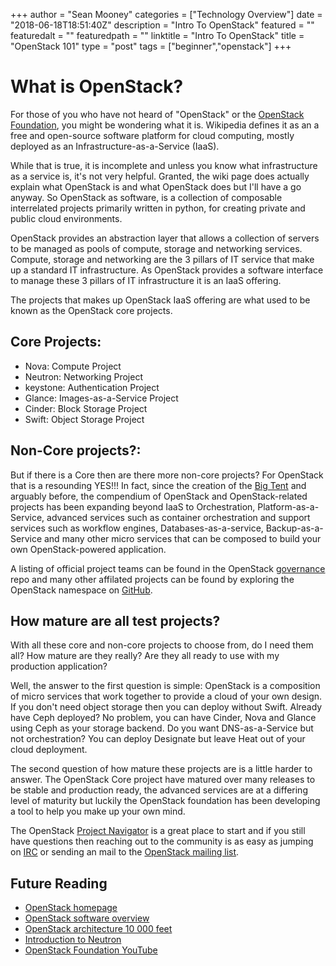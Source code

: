 +++
author = "Sean Mooney"
categories = ["Technology Overview"]
date = "2018-06-18T18:51:40Z"
description = "Intro To OpenStack"
featured = ""
featuredalt = ""
featuredpath = ""
linktitle = "Intro To OpenStack"
title = "OpenStack 101"
type = "post"
tags = ["beginner","openstack"]
+++


What is OpenStack?
==================	

For those of you who have not heard of "OpenStack" or the <a href="http://openstack.org">OpenStack Foundation</a>,
you might be wondering what it is. Wikipedia defines it as an a free and open-source
software platform for cloud computing, mostly deployed as an
Infrastructure-as-a-Service (IaaS).

While that is true, it is incomplete and unless you know what infrastructure 
as a service is, it's not very helpful. Granted, the wiki page does actually
explain what OpenStack is and what OpenStack does but I'll have a go anyway.
So OpenStack as software, is a collection of composable interrelated projects
primarily written in python, for creating private and public cloud environments.

OpenStack provides an abstraction layer that allows a collection of servers 
to be managed as pools of compute, storage and networking services.
Compute, storage and networking are the 3 pillars of IT service that
make up a standard IT infrastructure. As OpenStack provides a software interface
to manage these 3 pillars of IT infrastructure it is an IaaS offering.


The projects that makes up OpenStack IaaS offering are what used to be known as
the OpenStack core projects.

Core Projects:
--------------
<ul>
<li> Nova: Compute Project</li>
<li> Neutron: Networking Project</li>
<li> keystone: Authentication Project</li>
<li> Glance: Images-as-a-Service Project</li>
<li> Cinder: Block Storage Project</li>
<li> Swift: Object Storage Project</li>
</ul>

Non-Core projects?:
-------------------
But if there is a Core then are there more non-core projects?
For OpenStack that is a resounding YES!!! In fact, since the
creation of the <a href="https://github.com/openstack/governance/blob/master/resolutions/20141202-project-structure-reform-spec.rst">Big Tent</a> and arguably before, the compendium of OpenStack
and OpenStack-related projects has been expanding beyond IaaS to Orchestration,
Platform-as-a-Service, advanced services such as container orchestration and support
services such as workflow engines, Databases-as-a-service, Backup-as-a-Service and
many other micro services that can be composed to build your own OpenStack-powered application.

A listing of official project teams can be found in the OpenStack <a href="https://governance.openstack.org/tc/reference/projects/">governance</a> repo
and many other affilated projects can be found by exploring the OpenStack namespace on <a href="https://github.com/openstack">GitHub</a>.


 
How mature are all test projects?
---------------------------------
With all these core and non-core projects to choose from, do I need them all?
How mature are they really? Are they all ready to use with my production application?

Well, the answer to the first question is simple: OpenStack is a composition of micro services that
work together to provide a cloud of your own design. If you don't need object storage then you
can deploy without Swift. Already have Ceph deployed? No problem, you can have Cinder, Nova and Glance
using Ceph as your storage backend. Do you want DNS-as-a-Service but not orchestration?
You can deploy Designate but leave Heat out of your cloud deployment.

The second question of how mature these projects are is a little harder to answer.
The OpenStack Core project have matured over many releases to be stable and production
ready, the advanced services are at a differing level of maturity but luckily the
OpenStack foundation has been developing a tool to help you make up your own mind.

The OpenStack <a href="https://www.openstack.org/software/project-navigator">Project Navigator</a> is a great place to start and if you still
have questions then reaching out to the community is as easy as jumping on <a href="https://wiki.openstack.org/wiki/IRC">IRC</a> or
sending an mail to the <a href="mailto:openstack@lists.openstack.org">OpenStack mailing list</a>.

Future Reading
-------------- 
<ul>
<li><a href="https://www.openstack.org">OpenStack homepage</a></li>
<li><a href="https://www.openstack.org/software">OpenStack software overview</a></li>
<li><a href="https://www.youtube.com/watch?v=hWWSaBOMTNo">OpenStack architecture 10 000 feet</a></li>
<li><a href="https://www.youtube.com/playlist?list=PLG2eb1MxWbfEqFEbziT9geOOXwiw9zZOm">Introduction to Neutron</a></li>
<li><a href="https://www.youtube.com/user/OpenStackFoundation">OpenStack Foundation YouTube</a></li>
</ul>
